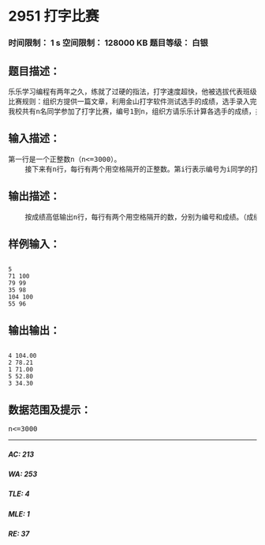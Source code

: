 # 2951 打字比赛   
### 时间限制： 1 s     空间限制： 128000 KB     题目等级： 白银  
## 题目描述：  

<pre>
乐乐学习编程有两年之久，练就了过硬的指法，打字速度超快，他被选拔代表班级参加校园文化周活动之汉字录入比赛。
比赛规则：组织方提供一篇文章，利用金山打字软件测试选手的成绩，选手录入完之后，系统马上会显示录入速度和正确率。最终成绩为：速度×正确率，个人奖按成绩的高低进行排名。
我校共有n名同学参加了打字比赛，编号1到n，组织方请乐乐计算各选手的成绩，并按成绩高低进行排列，以便组织方按成绩来评定个人奖项。乐乐发挥他的特长利用编程一下子就解决了组织方的问题。聪明的你会吗？
</pre>
  
  
## 输入描述：  

<pre>
第一行是一个正整数n（n<=3000）。
    接下来有n行，每行有两个用空格隔开的正整数。第i行表示编号为i同学的打字速度（字/分）和正确率（%）。
</pre>
  
  
## 输出描述：  

<pre>
    按成绩高低输出n行，每行有两个用空格隔开的数，分别为编号和成绩。（成绩相等的，编号小的排在前面，输出的成绩保留两位小数）
</pre>
  
  
## 样例输入：  

<pre><code>
5
71 100
79 99
35 98
104 100
55 96
</code></pre>
  
  
## 输出输出：  

<pre><code>
4 104.00
2 78.21
1 71.00
5 52.80
3 34.30
</code></pre>
  
  
## 数据范围及提示：  

<pre>
n<=3000
</pre>
  
  
***  

##### AC: 213  
##### WA: 253  
##### TLE: 4  
##### MLE: 1  
##### RE: 37  
